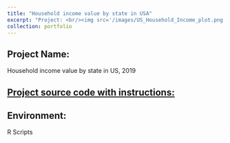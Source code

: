 ```yaml
---
title: "Household income value by state in USA"
excerpt: "Project: <br/><img src='/images/US_Household_Income_plot.png'>"
collection: portfolio
---
```


## Project Name: 
Household income value by state in US, 2019

## <a href="/_pages/US_Household_income_map.html">Project source code with instructions:</a>


## Environment: 
R Scripts
